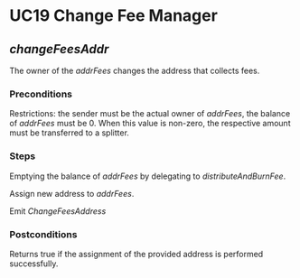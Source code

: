 # UC19 Change Fee Manager
## <i>changeFeesAddr</i>

The owner of the <i>addrFees</i> changes the address that collects fees.

### Preconditions
Restrictions: the sender must be the actual owner of <i>addrFees</i>, the balance of <i>addrFees</i> must 
be 0. When this value is non-zero, the respective amount must be transferred to a splitter.

### Steps
Emptying the balance of <i>addrFees</i> by delegating to <i>distributeAndBurnFee</i>.

Assign new address to <i>addrFees</i>.

Emit <i>ChangeFeesAddress</i>

### Postconditions
Returns true if the assignment of the provided address is performed successfully.
